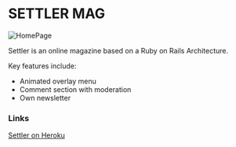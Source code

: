 # SETTLER MAG

![HomePage](https://media.giphy.com/media/MmOCNPUiaAL3rt0Pt8/giphy.gif "Home Page")

Settler is an online magazine based on a Ruby on Rails Architecture. 

Key features include: 

* Animated overlay menu 
* Comment section with moderation
* Own newsletter

### Links

[Settler on Heroku](https://valleybikes.herokuapp.com/)
